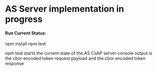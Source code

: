 # AS Server implementation in progress

#### Run Current Status:

npm install
npm test

npm test starts the current state of the AS CoAP server
console output is the cbor encoded token request payload and the cbor encoded token response